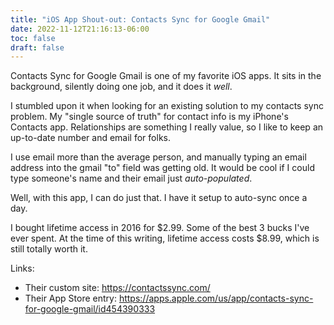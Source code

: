 ```yaml
---
title: "iOS App Shout-out: Contacts Sync for Google Gmail"
date: 2022-11-12T21:16:13-06:00
toc: false
draft: false
---
```


Contacts Sync for Google Gmail is one of my favorite iOS apps. It sits in the background, silently doing one job, and it does it _well_.

<!--more-->

I stumbled upon it when looking for an existing solution to my contacts sync problem. My "single source of truth" for contact info is my iPhone's Contacts app. Relationships are something I really value, so I like to keep an up-to-date number and email for folks.

I use email more than the average person, and manually typing an email address into the gmail "to" field was getting old. It would be cool if I could type someone's name and their email just _auto-populated_.

Well, with this app, I can do just that. I have it setup to auto-sync once a day.

I bought lifetime access in 2016 for $2.99. Some of the best 3 bucks I've ever spent. At the time of this writing, lifetime access costs $8.99, which is still totally worth it.

Links:

- Their custom site: <https://contactssync.com/>
- Their App Store entry: <https://apps.apple.com/us/app/contacts-sync-for-google-gmail/id454390333>
